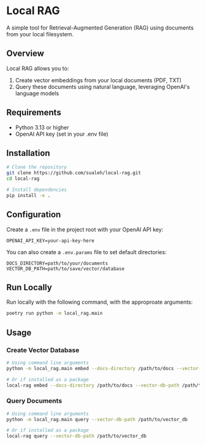 # Local RAG

A simple tool for Retrieval-Augmented Generation (RAG) using documents from your local filesystem.

## Overview

Local RAG allows you to:
1. Create vector embeddings from your local documents (PDF, TXT)
2. Query these documents using natural language, leveraging OpenAI's language models

## Requirements

- Python 3.13 or higher
- OpenAI API key (set in your .env file)

## Installation

```bash
# Clone the repository
git clone https://github.com/sualeh/local-rag.git
cd local-rag

# Install dependencies
pip install -e .
```

## Configuration

Create a `.env` file in the project root with your OpenAI API key:

```
OPENAI_API_KEY=your-api-key-here
```

You can also create a `.env.params` file to set default directories:

```
DOCS_DIRECTORY=path/to/your/documents
VECTOR_DB_PATH=path/to/save/vector/database
```

## Run Locally

Run locally with the following command, with the approproate arguments:

```bash
poetry run python -m local_rag.main
```


## Usage

### Create Vector Database

```bash
# Using command line arguments
python -m local_rag.main embed --docs-directory /path/to/docs --vector-db-path /path/to/vector_db

# Or if installed as a package
local-rag embed --docs-directory /path/to/docs --vector-db-path /path/to/vector_db
```

### Query Documents

```bash
# Using command line arguments
python -m local_rag.main query --vector-db-path /path/to/vector_db

# Or if installed as a package
local-rag query --vector-db-path /path/to/vector_db
```
